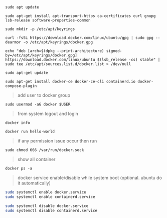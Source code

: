 ```
sudo apt update
```

```
sudo apt-get install apt-transport-https ca-certificates curl gnupg lsb-release software-properties-common
```

```
sudo mkdir -p /etc/apt/keyrings
```

```
curl -fsSL https://download.docker.com/linux/ubuntu/gpg | sudo gpg --dearmor -o /etc/apt/keyrings/docker.gpg
```
  
```
echo "deb [arch=$(dpkg --print-architecture) signed-by=/etc/apt/keyrings/docker.gpg] https://download.docker.com/linux/ubuntu $(lsb_release -cs) stable" | sudo tee /etc/apt/sources.list.d/docker.list > /dev/null
```
  
```
sudo apt-get update
```

```
sudo apt-get install docker-ce docker-ce-cli containerd.io docker-compose-plugin
```

> add user to docker group

```
sudo usermod -aG docker $USER
```

> from system logout and login

```
docker info
```

```
docker run hello-world
```

> if any permission issue occur then run
```
sudo chmod 666 /var/run/docker.sock
```

> show all container
```
docker ps -a
```


> docker service enable/disable while system boot (optional. ubuntu do it automatically)
```bash
sudo systemctl enable docker.service
sudo systemctl enable containerd.service

sudo systemctl disable docker.service
sudo systemctl disable containerd.service
```
